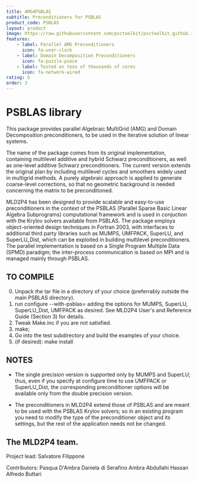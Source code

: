 ```yaml
---
title: AMG4PSBLAS
subtitle: Preconditioners for PSBLAS
product_code: PSBLAS
layout: product
image: https://raw.githubusercontent.com/psctoolkit/psctoolkit.github.io/master/img/amg4psblaslibrary.png
features:
    - label: Parallel AMG Preconditioners
      icon: fa-user-clock
    - label: Domain Decomposition Preconditioners
      icon: fa-puzzle-piece
    - label: Tested on tens of thousands of cores
      icon: fa-network-wired
rating: 5
order: 3
---
```


PSBLAS library
===========================


This package provides parallel Algebraic MultiGrid (AMG)
and Domain Decomposition preconditioners, to be used in the
iterative solution of linear systems.

The name of the package comes from its original implementation,
containing multilevel additive and hybrid Schwarz preconditioners,
as well as one-level additive Schwarz preconditioners. The current
version extends the original plan by including multilevel cycles
and smoothers widely used in multigrid methods. A purely algebraic
approach is applied to generate coarse-level corrections, so that
no geometric background is needed concerning the matrix to be
preconditioned.

MLD2P4 has been designed to provide scalable and easy-to-use
preconditioners in the context of the PSBLAS (Parallel Sparse Basic
Linear Algebra Subprograms) computational framework and is used
in conjuction with the Krylov solvers available from PSBLAS. The
package employs object-oriented design techniques in Fortran 2003,
with interfaces to additional third party libraries such as MUMPS,
UMFPACK, SuperLU, and SuperLU_Dist, which can be exploited in building
multilevel preconditioners. The parallel implementation is based on
a Single Program Multiple Data (SPMD) paradigm; the inter-process
communication is based on MPI and is managed mainly through PSBLAS.

TO COMPILE
----------

0. Unpack the tar file in a directory of your choice (preferrably
   outside the main PSBLAS directory).
1. run configure --with-psblas=<ABSOLUTE path of the PSBLAS install directory>
   adding the options for MUMPS, SuperLU, SuperLU_Dist, UMFPACK as desired.
   See MLD2P4 User's and Reference Guide (Section 3) for details.
2. Tweak Make.inc if you are not satisfied.
3. make;
4. Go into the test subdirectory and build the examples of your choice.
5. (if desired): make install


NOTES
-----

- The single precision version is supported only by MUMPS and SuperLU;
  thus, even if you specify at configure time to use UMFPACK or SuperLU_Dist,
  the corresponding preconditioner options will be available only from
  the double precision version.

- The preconditioners in MLD2P4 extend those of PSBLAS and are meant
  to be used with the PSBLAS Krylov solvers; so in an existing program
  you need to modify the type of the preconditioner object and its
  settings, but the rest of the application needs not be changed.


The MLD2P4 team.
----------------
Project lead:
Salvatore Filippone

Contributors:
Pasqua     D'Ambra
Daniela    di Serafino
Ambra	   Abdullahi Hassan
Alfredo    Buttari
